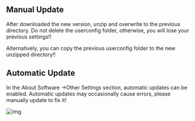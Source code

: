 ## Manual Update

After downloaded the new version, unzip and overwrite to the previous directory. Do not delete the userconfig folder, otherwise, you will lose your previous settings!!

Alternatively, you can copy the previous userconfig folder to the new unzipped directory!!

## Automatic Update

In the About Software ->Other Settings section, automatic updates can be enabled. Automatic updates may occasionally cause errors, please manually update to fix it!

![img](https://image.lunatranslator.org/zh/update.png)